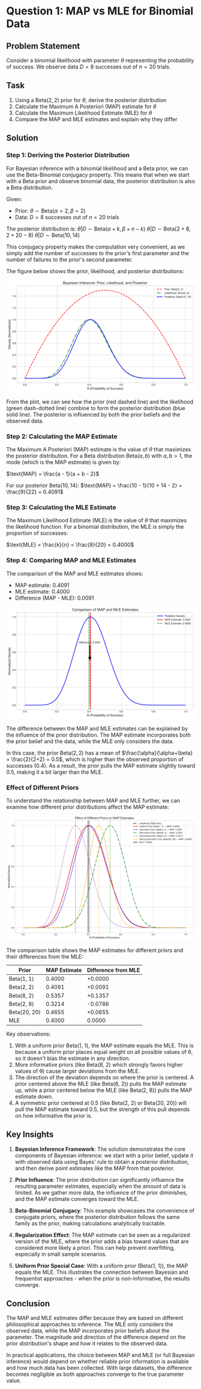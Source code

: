 # Question 1: MAP vs MLE for Binomial Data

## Problem Statement
Consider a binomial likelihood with parameter $\theta$ representing the probability of success. We observe data $D = 8$ successes out of $n = 20$ trials.

## Task
1. Using a $\text{Beta}(2, 2)$ prior for $\theta$, derive the posterior distribution
2. Calculate the Maximum A Posteriori (MAP) estimate for $\theta$
3. Calculate the Maximum Likelihood Estimate (MLE) for $\theta$
4. Compare the MAP and MLE estimates and explain why they differ

## Solution

### Step 1: Deriving the Posterior Distribution

For Bayesian inference with a binomial likelihood and a Beta prior, we can use the Beta-Binomial conjugacy property. This means that when we start with a Beta prior and observe binomial data, the posterior distribution is also a Beta distribution.

Given:
- Prior: $\theta \sim \text{Beta}(\alpha=2, \beta=2)$
- Data: $D = 8$ successes out of $n = 20$ trials

The posterior distribution is:
$\theta | D \sim \text{Beta}(\alpha + k, \beta + n - k)$
$\theta | D \sim \text{Beta}(2 + 8, 2 + 20 - 8)$
$\theta | D \sim \text{Beta}(10, 14)$

This conjugacy property makes the computation very convenient, as we simply add the number of successes to the prior's first parameter and the number of failures to the prior's second parameter.

The figure below shows the prior, likelihood, and posterior distributions:

![Prior, Likelihood, and Posterior](../Images/L2_7_Quiz_1/prior_likelihood_posterior.png)

From the plot, we can see how the prior (red dashed line) and the likelihood (green dash-dotted line) combine to form the posterior distribution (blue solid line). The posterior is influenced by both the prior beliefs and the observed data.

### Step 2: Calculating the MAP Estimate

The Maximum A Posteriori (MAP) estimate is the value of $\theta$ that maximizes the posterior distribution. For a Beta distribution $\text{Beta}(a, b)$ with $a, b > 1$, the mode (which is the MAP estimate) is given by:

$\text{MAP} = \frac{a - 1}{a + b - 2}$

For our posterior $\text{Beta}(10, 14)$:
$\text{MAP} = \frac{10 - 1}{10 + 14 - 2} = \frac{9}{22} = 0.4091$

### Step 3: Calculating the MLE Estimate

The Maximum Likelihood Estimate (MLE) is the value of $\theta$ that maximizes the likelihood function. For a binomial distribution, the MLE is simply the proportion of successes:

$\text{MLE} = \frac{k}{n} = \frac{8}{20} = 0.4000$

### Step 4: Comparing MAP and MLE Estimates

The comparison of the MAP and MLE estimates shows:
- MAP estimate: 0.4091
- MLE estimate: 0.4000
- Difference (MAP - MLE): 0.0091

![MAP vs MLE Comparison](../Images/L2_7_Quiz_1/map_vs_mle.png)

The difference between the MAP and MLE estimates can be explained by the influence of the prior distribution. The MAP estimate incorporates both the prior belief and the data, while the MLE only considers the data.

In this case, the prior $\text{Beta}(2, 2)$ has a mean of $\frac{\alpha}{\alpha+\beta} = \frac{2}{2+2} = 0.5$, which is higher than the observed proportion of successes (0.4). As a result, the prior pulls the MAP estimate slightly toward 0.5, making it a bit larger than the MLE.

### Effect of Different Priors

To understand the relationship between MAP and MLE further, we can examine how different prior distributions affect the MAP estimate:

![Effect of Different Priors](../Images/L2_7_Quiz_1/different_priors.png)

The comparison table shows the MAP estimates for different priors and their differences from the MLE:

| Prior           | MAP Estimate | Difference from MLE |
|-----------------|--------------|---------------------|
| Beta(1, 1)      | 0.4000       | +0.0000             |
| Beta(2, 2)      | 0.4091       | +0.0091             |
| Beta(8, 2)      | 0.5357       | +0.1357             |
| Beta(2, 8)      | 0.3214       | -0.0786             |
| Beta(20, 20)    | 0.4655       | +0.0655             |
| MLE             | 0.4000       | 0.0000              |

Key observations:
1. With a uniform prior Beta(1, 1), the MAP estimate equals the MLE. This is because a uniform prior places equal weight on all possible values of θ, so it doesn't bias the estimate in any direction.
2. More informative priors (like Beta(8, 2) which strongly favors higher values of θ) cause larger deviations from the MLE.
3. The direction of the deviation depends on where the prior is centered. A prior centered above the MLE (like Beta(8, 2)) pulls the MAP estimate up, while a prior centered below the MLE (like Beta(2, 8)) pulls the MAP estimate down.
4. A symmetric prior centered at 0.5 (like Beta(2, 2) or Beta(20, 20)) will pull the MAP estimate toward 0.5, but the strength of this pull depends on how informative the prior is.

## Key Insights

1. **Bayesian Inference Framework**: The solution demonstrates the core components of Bayesian inference: we start with a prior belief, update it with observed data using Bayes' rule to obtain a posterior distribution, and then derive point estimates like the MAP from that posterior.

2. **Prior Influence**: The prior distribution can significantly influence the resulting parameter estimates, especially when the amount of data is limited. As we gather more data, the influence of the prior diminishes, and the MAP estimate converges toward the MLE.

3. **Beta-Binomial Conjugacy**: This example showcases the convenience of conjugate priors, where the posterior distribution follows the same family as the prior, making calculations analytically tractable.

4. **Regularization Effect**: The MAP estimate can be seen as a regularized version of the MLE, where the prior adds a bias toward values that are considered more likely a priori. This can help prevent overfitting, especially in small sample scenarios.

5. **Uniform Prior Special Case**: With a uniform prior (Beta(1, 1)), the MAP equals the MLE. This illustrates the connection between Bayesian and frequentist approaches - when the prior is non-informative, the results converge.

## Conclusion

The MAP and MLE estimates differ because they are based on different philosophical approaches to inference. The MLE only considers the observed data, while the MAP incorporates prior beliefs about the parameter. The magnitude and direction of the difference depend on the prior distribution's shape and how it relates to the observed data.

In practical applications, the choice between MAP and MLE (or full Bayesian inference) would depend on whether reliable prior information is available and how much data has been collected. With large datasets, the difference becomes negligible as both approaches converge to the true parameter value. 